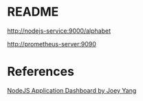# README

[http://nodejs-service:9000/alphabet](http://nodejs-service:9000/alphabet)

[http://prometheus-server:9090](http://prometheus-server:9090)


# References

[NodeJS Application Dashboard by Joey Yang](https://grafana.com/grafana/dashboards/11159)